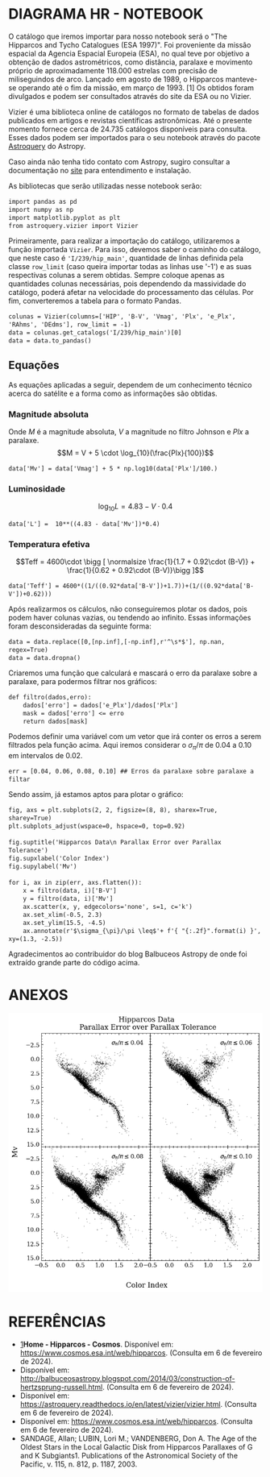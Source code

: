 # DIAGRAMA HR - NOTEBOOK
O catálogo que iremos importar para nosso notebook será o "The Hipparcos and Tycho Catalogues (ESA 1997)". Foi proveniente da missão espacial da Agencia Espacial Europeia (ESA), no qual teve por objetivo a obtenção de dados astrométricos, como distância, paralaxe e movimento próprio de aproximadamente 118.000 estrelas com precisão de miliseguindos de arco. Lançado em agosto de 1989, o Hipparcos manteve-se operando até o fim da missão, em março de 1993. [1] Os obtidos foram divulgados e podem ser consultados através do site da ESA ou no Vizier.

Vizier é uma biblioteca online de catálogos no formato de tabelas de dados publicados em artigos e revistas científicas astronômicas. Até o presente momento fornece cerca de 24.735 catálogos disponíveis para consulta. Esses dados podem ser importados para o seu notebook através do pacote [Astroquery](https://astroquery.readthedocs.io/en/latest/) do Astropy.

Caso ainda não tenha tido contato com Astropy, sugiro consultar a documentação no [site](https://www.astropy.org/) para entendimento e instalação.

As bibliotecas que serão utilizadas nesse notebook serão:
```
import pandas as pd
import numpy as np
import matplotlib.pyplot as plt
from astroquery.vizier import Vizier
```

Primeiramente, para realizar a importação do catálogo, utilizaremos a função importada ```Vizier```. Para isso, devemos saber o caminho do catálogo, que neste caso é ```'I/239/hip_main'```, quantidade de linhas definida pela classe ```row_limit``` (caso queira importar todas as linhas use '-1') e as suas respectivas colunas a serem obtidas. Sempre coloque apenas as quantidades colunas necessárias, pois dependendo da massividade do catálogo, poderá afetar na velocidade do processamento das células. Por fim, converteremos a tabela para o formato Pandas.
 
```
colunas = Vizier(columns=['HIP', 'B-V', 'Vmag', 'Plx', 'e_Plx', 'RAhms', 'DEdms'], row_limit = -1)
data = colunas.get_catalogs('I/239/hip_main')[0]
data = data.to_pandas()
```


##  Equações

As equações aplicadas a seguir, dependem de um conhecimento técnico acerca do satélite e a forma como as informações são obtidas.

### Magnitude absoluta

Onde $M$ é a magnitude absoluta, $V$ a magnitude no filtro Johnson e $Plx$ a paralaxe.
$$M = V + 5 \cdot \log_{10}(\frac{Plx}{100})$$
```
data['Mv'] = data['Vmag'] + 5 * np.log10(data['Plx']/100.)
```

### Luminosidade
$$\log_{10}L = 4.83-V\cdot0.4$$
```
data['L'] =  10**((4.83 - data['Mv'])*0.4)
```

### Temperatura efetiva
$$Teff = 4600\cdot \bigg [ \normalsize \frac{1}{1.7 + 0.92\cdot (B-V)} + \frac{1}{0.62 + 0.92\cdot (B-V)}\bigg ]$$
```
data['Teff'] = 4600*((1/((0.92*data['B-V'])+1.7))+(1/((0.92*data['B-V'])+0.62)))
```


Após realizarmos os cálculos, não conseguiremos plotar os dados, pois podem haver colunas vazias, ou tendendo ao infinito. Essas informações foram desconsideradas da seguinte forma:
```
data = data.replace([0,[np.inf],[-np.inf],r'^\s*$'], np.nan, regex=True)
data = data.dropna()
```

Criaremos uma função que calculará e mascará o erro da paralaxe sobre a paralaxe, para podermos filtrar nos gráficos:
```
def filtro(dados,erro):
    dados['erro'] = dados['e_Plx']/dados['Plx']
    mask = dados['erro'] <= erro
    return dados[mask]
```

Podemos definir uma variável com um vetor que irá conter os erros a serem filtrados pela função acima. Aqui iremos considerar o $\sigma_{\pi}/\pi$ de $0.04$ a $0.10$ em intervalos de $0.02$. 
```
err = [0.04, 0.06, 0.08, 0.10] ## Erros da paralaxe sobre paralaxe a filtar
```

Sendo assim, já estamos aptos para plotar o gráfico:
```
fig, axs = plt.subplots(2, 2, figsize=(8, 8), sharex=True, sharey=True)
plt.subplots_adjust(wspace=0, hspace=0, top=0.92)

fig.suptitle('Hipparcos Data\n Parallax Error over Parallax Tolerance')
fig.supxlabel('Color Index')
fig.supylabel('Mv')

for i, ax in zip(err, axs.flatten()):
    x = filtro(data, i)['B-V']
    y = filtro(data, i)['Mv']
    ax.scatter(x, y, edgecolors='none', s=1, c='k')
    ax.set_xlim(-0.5, 2.3)
    ax.set_ylim(15.5, -4.5)
    ax.annotate(r'$\sigma_{\pi}/\pi \leq$'+ f'{ "{:.2f}".format(i) }', xy=(1.3, -2.5))
```

Agradecimentos ao contribuidor do blog Balbuceos Astropy de onde foi extraído grande parte do código acima.

# ANEXOS
![File: 1](../images/hipparcos_hr_diagram.png)

# REFERÊNCIAS

- [1](https://www.cosmos.esa.int/web/hipparcos)**Home - Hipparcos - Cosmos**. Disponível em: <https://www.cosmos.esa.int/web/hipparcos>. (Consulta em 6 de fevereiro de 2024).
- Disponível em: http://balbuceosastropy.blogspot.com/2014/03/construction-of-hertzsprung-russell.html. (Consulta em 6 de fevereiro de 2024).
- Disponível em: https://astroquery.readthedocs.io/en/latest/vizier/vizier.html. (Consulta em 6 de fevereiro de 2024).
- Disponível em: https://www.cosmos.esa.int/web/hipparcos. (Consulta em 6 de fevereiro de 2024).
- SANDAGE, Allan; LUBIN, Lori M.; VANDENBERG, Don A. The Age of the Oldest Stars in the Local Galactic Disk from Hipparcos Parallaxes of G and K Subgiants1. Publications of the Astronomical Society of the Pacific, v. 115, n. 812, p. 1187, 2003.


‌